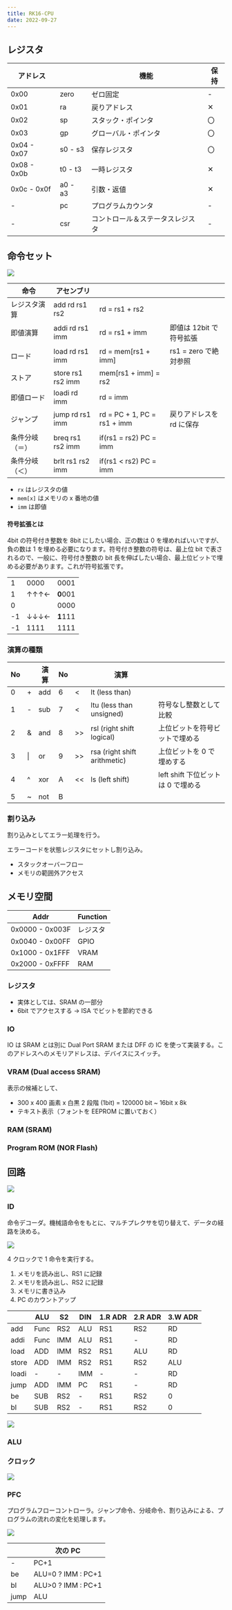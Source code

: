 ```yaml
---
title: RK16-CPU
date: 2022-09-27
---
```


## レジスタ

| アドレス    |         | 機能                             | 保持 |
| ----------- | ------- | -------------------------------- | ---- |
| 0x00        | zero    | ゼロ固定                         | -    |
| 0x01        | ra      | 戻りアドレス                     | ✕    |
| 0x02        | sp      | スタック・ポインタ               | 〇   |
| 0x03        | gp      | グローバル・ポインタ             | 〇   |
| 0x04 - 0x07 | s0 - s3 | 保存レジスタ                     | 〇   |
| 0x08 - 0x0b | t0 - t3 | 一時レジスタ                     | ✕    |
| 0x0c - 0x0f | a0 - a3 | 引数・返値                       | ✕    |
| -           | pc      | プログラムカウンタ               | -    |
| -           | csr     | コントロール＆ステータスレジスタ | -    |

## 命令セット

![](img/isa.png)

| 命令           | アセンブリ        |                             |                          |
| -------------- | ----------------- | --------------------------- | ------------------------ |
| レジスタ演算   | add rd rs1 rs2    | rd = rs1 + rs2              |                          |
| 即値演算       | addi rd rs1 imm   | rd = rs1 + imm              | 即値は 12bit で符号拡張  |
| ロード         | load rd rs1 imm   | rd = mem[rs1 + imm]         | rs1 = zero で絶対参照    |
| ストア         | store rs1 rs2 imm | mem[rs1 + imm] = rs2        |                          |
| 即値ロード     | loadi rd imm      | rd = imm                    |                          |
| ジャンプ       | jump rd rs1 imm   | rd = PC + 1, PC = rs1 + imm | 戻りアドレスを rd に保存 |
| 条件分岐（＝） | breq rs1 rs2 imm  | if(rs1 = rs2) PC = imm      |                          |
| 条件分岐（＜） | brlt rs1 rs2 imm  | if(rs1 < rs2) PC = imm      |                          |

- `rx` はレジスタの値
- `mem[x]` はメモリの x 番地の値
- `imm` は即値

#### 符号拡張とは

4bit の符号付き整数を 8bit にしたい場合、正の数は 0 を埋めればいいですが、負の数は 1 を埋める必要になります。符号付き整数の符号は、最上位 bit で表されるので、一般に、符号付き整数の bit 長を伸ばしたい場合、最上位ビットで埋める必要があります。これが符号拡張です。

|     |      |          |
| --- | ---- | -------- |
| 1   | 0000 | 0001     |
| 1   | ↑↑↑← | **0**001 |
| 0   |      | 0000     |
| -1  | ↓↓↓← | **1**111 |
| -1  | 1111 | 1111     |

### 演算の種類

| No  |     | 演算 | No  |     | 演算                         |                                    |
| --- | --- | ---- | --- | --- | ---------------------------- | ---------------------------------- |
| 0   | +   | add  | 6   | <   | lt (less than)               |                                    |
| 1   | -   | sub  | 7   | <   | ltu (less than unsigned)     | 符号なし整数として比較             |
| 2   | &   | and  | 8   | >>  | rsl (right shift logical)    | 上位ビットを符号ビットで埋める     |
| 3   | \|  | or   | 9   | >>  | rsa (right shift arithmetic) | 上位ビットを 0 で埋めする          |
| 4   | ^   | xor  | A   | <<  | ls (left shift)              | left shift 下位ビットは 0 で埋める |
| 5   | ~   | not  | B   |     |                              |                                    |

### 割り込み

割り込みとしてエラー処理を行う。

エラーコードを状態レジスタにセットし割り込み。

- スタックオーバーフロー
- メモリの範囲外アクセス

## メモリ空間

| Addr            | Function |
| --------------- | -------- |
| 0x0000 - 0x003F | レジスタ |
| 0x0040 - 0x00FF | GPIO     |
| 0x1000 - 0x1FFF | VRAM     |
| 0x2000 - 0xFFFF | RAM      |

### レジスタ

- 実体としては、SRAM の一部分
- 6bit でアクセスする → ISA でビットを節約できる

### IO

IO は SRAM とは別に Dual Port SRAM または DFF の IC を使って実装する。このアドレスへのメモリアドレスは、デバイスにスイッチ。

### VRAM (Dual access SRAM)

表示の候補として、

- 300 x 400 画素 x 白黒 2 段階 (1bit) = 120000 bit ~ 16bit x 8k
- テキスト表示（フォントを EEPROM に置いておく）

### RAM (SRAM)

### Program ROM (NOR Flash)

## 回路

![](img/arch.dio.svg)

### ID

命令デコーダ。機械語命令をもとに、マルチプレクサを切り替えて、データの経路を決める。

![](img/decode.dio.svg)

4 クロックで 1 命令を実行する。

1. メモリを読み出し、RS1 に記録
2. メモリを読み出し、RS2 に記録
3. メモリに書き込み
4. PC のカウントアップ

|       | ALU  | S2  | DIN | 1.R ADR | 2.R ADR | 3.W ADR |
| ----- | ---- | --- | --- | ------- | ------- | ------- |
| add   | Func | RS2 | ALU | RS1     | RS2     | RD      |
| addi  | Func | IMM | ALU | RS1     | -       | RD      |
| load  | ADD  | IMM | RS2 | RS1     | ALU     | RD      |
| store | ADD  | IMM | RS2 | RS1     | RS2     | ALU     |
| loadi | -    | -   | IMM | -       | -       | RD      |
| jump  | ADD  | IMM | PC  | RS1     | -       | RD      |
| be    | SUB  | RS2 | -   | RS1     | RS2     | 0       |
| bl    | SUB  | RS2 | -   | RS1     | RS2     | 0       |

![](img/decoder.dio.svg)

### ALU

### クロック

![](img/timing.dio.svg)

### PFC

プログラムフローコントローラ。ジャンプ命令、分岐命令、割り込みによる、プログラムの流れの変化を処理します。

![](img/pfc.dio.svg)

|      | 次の PC            |
| ---- | ------------------ |
| -    | PC+1               |
| be   | ALU=0 ? IMM : PC+1 |
| bl   | ALU>0 ? IMM : PC+1 |
| jump | ALU                |
